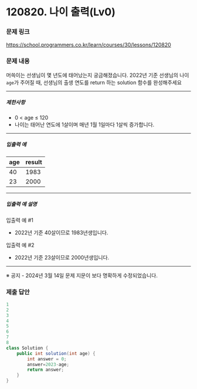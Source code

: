 # 120820. 나이 출력(Lv0)
### 문제 링크
https://school.programmers.co.kr/learn/courses/30/lessons/120820
### 문제 내용
머쓱이는 선생님이 몇 년도에 태어났는지 궁금해졌습니다. 2022년 기준 선생님의 나이 `age`가 주어질 때, 선생님의 출생 연도를 return 하는 solution 함수를 완성해주세요

*** ** * ** ***

##### 제한사항

* 0 \< age ≤ 120
* 나이는 태어난 연도에 1살이며 매년 1월 1일마다 1살씩 증가합니다.

*** ** * ** ***

##### 입출력 예

| age | result |
|-----|--------|
| 40  | 1983   |
| 23  | 2000   |

*** ** * ** ***

##### 입출력 예 설명

입출력 예 #1

* 2022년 기준 40살이므로 1983년생입니다.

입출력 예 #2

* 2022년 기준 23살이므로 2000년생입니다.

*** ** * ** ***

※ 공지 - 2024년 3월 14일 문제 지문이 보다 명확하게 수정되었습니다.

### 제출 답안
```java
1
2
3
4
5
6
7
8
class Solution {
    public int solution(int age) {
        int answer = 0;
        answer=2023-age;
        return answer;
    }
}
```
